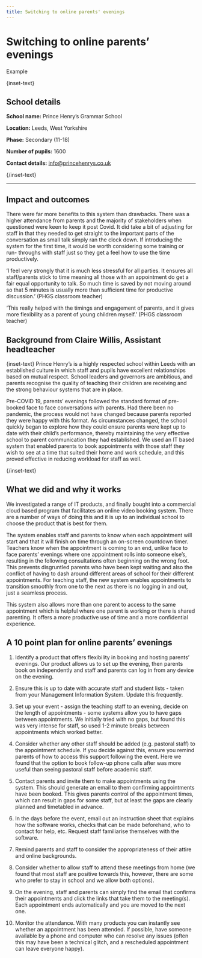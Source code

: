 ```yaml
---
title: Switching to online parents' evenings
---
```


# Switching to online parents’ evenings

<div class="resource-tag govuk-!-margin-bottom-9"><span>Example</span></div>

{inset-text}

## School details

**School name:** Prince Henry’s Grammar School

**Location:** Leeds, West Yorkshire

**Phase:** Secondary (11-18)

**Number of pupils:** 1600

**Contact details:** <info@princehenrys.co.uk>

{/inset-text}

---

<div class="govuk-grid-row dfe-width-container">
  <div class="govuk-grid-column-two-thirds">
    <div class="info-box">
      <div class="info-box__corner">
      </div>
      <h2 class="govuk-heading-m">
        Impact and outcomes
      </h2>
      <p>
        There were far more benefits to this system than drawbacks. There was a
        higher attendance from parents and the majority of stakeholders when
        questioned were keen to keep it post Covid. It did take a bit of
        adjusting for staff in that they needed to get straight to the important
        parts of the conversation as small talk simply ran the clock down. If
        introducing the system for the first time, it would be worth considering
        some training or run- throughs with staff just so they get a feel how to
        use the time productively.
      </p>
      <p>
        ‘I feel very strongly that it is much less stressful for all parties. It
        ensures all staff/parents stick to time meaning all those with an
        appointment do get a fair equal opportunity to talk. So much time is
        saved by not moving around so that 5 minutes is usually more than
        sufficient time for productive discussion.’ (PHGS classroom teacher)
      </p>
      <p>
        ‘This really helped with the timings and engagement of parents, and it
        gives more flexibility as a parent of young children myself.’ (PHGS
        classroom teacher)
      </p>
    </div>
  </div>
</div>

## Background from Claire Willis, Assistant headteacher

{inset-text}
Prince Henry’s is a highly respected school within Leeds with an established
culture in which staff and pupils have excellent relationships based on mutual
respect. School leaders and governors are ambitious, and parents recognise the
quality of teaching their children are receiving and the strong behaviour
systems that are in place.

Pre-COVID 19, parents’ evenings followed the standard format of pre-booked face
to face conversations with parents. Had there been no pandemic, the process
would not have changed because parents reported they were happy with this
format. As circumstances changed, the school quickly began to explore how they
could ensure parents were kept up to date with their child’s performance,
thereby maintaining the very effective school to parent communication they had
established. We used an IT based system that enabled parents to book
appointments with those staff they wish to see at a time that suited their home
and work schedule, and this proved effective in reducing workload for staff as
well.

{/inset-text}

## What we did and why it works

We investigated a range of IT products, and finally bought into a commercial
cloud based program that facilitates an online video booking system. There are a
number of ways of doing this and it is up to an individual school to choose the
product that is best for them.

The system enables staff and parents to know when each appointment will start
and that it will finish on time through an on-screen countdown timer. Teachers
know when the appointment is coming to an end, unlike face to face parents’
evenings where one appointment rolls into someone else’s, resulting in the
following consultations often beginning on the wrong foot. This prevents
disgruntled parents who have been kept waiting and also the conflict of having
to dash around different areas of school for their different appointments. For
teaching staff, the new system enables appointments to transition smoothly from
one to the next as there is no logging in and out, just a seamless process.

This system also allows more than one parent to access to the same appointment
which is helpful where one parent is working or there is shared parenting. It
offers a more productive use of time and a more confidential experience.

## A 10 point plan for online parents’ evenings

1. Identify a product that offers flexibility in booking and hosting parents’
   evenings. Our product allows us to set up the evening, then parents book on
   independently and staff and parents can log in from any device on the evening.

2. Ensure this is up to date with accurate staff and student lists - taken from
   your Management Information System. Update this frequently.

3. Set up your event - assign the teaching staff to an evening, decide on the
   length of appointments - some systems allow you to have gaps between
   appointments. We initially tried with no gaps, but found this was very intense
   for staff, so used 1-2 minute breaks between appointments which worked better.

4. Consider whether any other staff should be added (e.g. pastoral staff) to the
   appointment schedule. If you decide against this, ensure you remind parents of
   how to access this support following the event. Here we found that the option
   to book follow-up phone calls after was more useful than seeing pastoral staff
   before academic staff.

5. Contact parents and invite them to make appointments using the system. This
   should generate an email to them confirming appointments have been booked.
   This gives parents control of the appointment times, which can result in gaps
   for some staff, but at least the gaps are clearly planned and timetabled in
   advance.

6. In the days before the event, email out an instruction sheet that explains
   how the software works, checks that can be made beforehand, who to contact for
   help, etc. Request staff familiarise themselves with the software.

7. Remind parents and staff to consider the appropriateness of their attire and
   online backgrounds.

8. Consider whether to allow staff to attend these meetings from home (we found
   that most staff are positive towards this, however, there are some who prefer
   to stay in school and we allow both options).

9. On the evening, staff and parents can simply find the email that confirms
   their appointments and click the links that take them to the meeting(s). Each
   appointment ends automatically and you are moved to the next one.

10. Monitor the attendance. With many products you can instantly see whether an
    appointment has been attended. If possible, have someone available by a phone
    and computer who can resolve any issues (often this may have been a technical
    glitch, and a rescheduled appointment can leave everyone happy).
